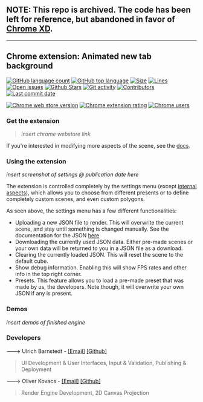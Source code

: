 ## NOTE: This repo is archived. The code has been left for reference, but abandoned in favor of [Chrome XD](https://github.com/dx81/chrome-xd).

---

## Chrome extension: Animated new tab background

[![GitHub language count](https://img.shields.io/github/languages/count/dx81/chrome-animated-3dBg)]()
[![GitHub top language](https://img.shields.io/github/languages/top/dx81/chrome-animated-3dBg)]()
[![Size](https://img.shields.io/github/repo-size/dx81/chrome-animated-3dBg)]()
[![Lines](https://img.shields.io/tokei/lines/github/dx81/chrome-animated-3dBg)]()
[![Open issues](https://img.shields.io/github/issues-raw/dx81/chrome-animated-3dBg)]()
[![Github Stars](https://img.shields.io/github/stars/dx81/chrome-animated-3dBg)]()
[![Git activity](https://img.shields.io/github/commit-activity/m/dx81/chrome-animated-3dBg)]()
[![Contributors](https://img.shields.io/github/contributors/dx81/chrome-animated-3dBg)]()
[![Last commit date](https://img.shields.io/github/last-commit/dx81/chrome-animated-3dBg)]()

[![Chrome web store version](https://img.shields.io/chrome-web-store/v/todo)]()
[![Chrome extension rating](https://img.shields.io/chrome-web-store/rating/todo)]()
[![Chrome users](https://img.shields.io/chrome-web-store/users/todo)]()

### Get the extension

> _insert chrome webstore link_

If you're interested in modifying more aspects of the scene, see the [docs](https://github.com/dx81/chrome-animated-3dBg/blob/master/docs/internals.md).

### Using the extension

_insert screenshot of settings @ publication date here_

The extension is controlled completely by the settings menu (except [internal aspects](https://github.com/dx81/chrome-animated-3dBg/blob/master/docs/internals.md)), 
which allows you to choose from different presents or to define completely custom scenes, and even custom polygons.

As seen above, the settings menu has a few different functionalities:  

- Uploading a new JSON file to render. This will overwrite the current scene, and stay until something is changed manually. See the documentation for the JSON [here](https://github.com/dx81/chrome-animated-3dBg/blob/master/docs/json.md)
- Downloading the currently used JSON data. Either pre-made scenes or your own data will be returned to you in a JSON file as a download.
- Clearing the currently loaded JSON. This will reset the scene to the default cube.
- Show debug information. Enabling this will show FPS rates and other info in the top right corner.
- Presets. This feature allows you to load a pre-made preset that was made by us, the developers. Note though, it will overwrite your own JSON if any is present.

### Demos

_insert demos of finished engine_

### Developers

🡒 Ulrich Barnstedt  -  [[Email]](mailto:0x81.dev@gmail.com) [[Github]](https://github.com/ulrich-barnstedt)

> UI Development & User Interfaces, Input & Validation, Publishing & Deployment

🡒 Oliver Kovacs  -  [[Email]](mailto:oliver.kovacs.dev@gmail.com) [[Github]](https://github.com/OliverKovacs)

> Render Engine Development, 2D Canvas Projection